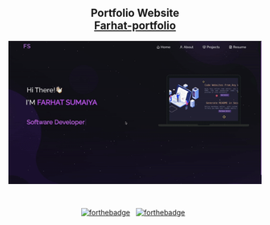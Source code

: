 <h2 align="center">
  Portfolio Website<br/>
  <a href="https://farhat-portfolio1.netlify.app/" target="_blank">Farhat-portfolio</a>
</h2>
 <div align="center">
 
 ![preview](./src/Assets/Preview.gif)
</div> 
  <!-- <img alt="Demo" src="./Images/readme-img1.png" /> -->

<br/>

<center>

[![forthebadge](https://forthebadge.com/images/badges/built-with-love.svg)](https://forthebadge.com) &nbsp;
[![forthebadge](https://forthebadge.com/images/badges/made-with-javascript.svg)](https://forthebadge.com) &nbsp;

<!-- ![GitHub Repo stars](https://img.shields.io/github/stars/soumyajit4419/Portfolio?color=red&logo=github&style=for-the-badge) &nbsp;


</center>

<h3 align="center">
    🔹
    <a href="https://github.com/Farhatt18/My-Portfolio/issues">Report Bug</a> &nbsp; &nbsp;
    🔹
    <a href="https://github.com/Farhatt18/My-Portfolio/issues">Request Feature</a>
</h3>

## Built With

My personal portfolio <a href="https://farhat-portfolio1.netlify.app/" target="_blank">Farhat-portfolio</a> which features some of my github projects as well as my resume and technical skills.<br/>

This project was built using these technologies.

- React.js
- Node.js
- Express.js
- CSS3
- VsCode
- Vercel

## Features

**📖 Multi-Page Layout**

**🎨 Styled with React-Bootstrap and Css with easy to customize colors**

**📱 Fully Responsive**

## Getting Started

Clone down this repository. You will need `node.js` and `git` installed globally on your machine.

## 🛠 Installation and Setup Instructions

1. Installation: `npm install`

2. In the project directory, you can run: `npm start`

Runs the app in the development mode.\
Open [http://localhost:3000](http://localhost:3000) to view it in the browser.
The page will reload if you make edits.

## Usage Instructions

Open the project folder and Navigate to `/src/components/`. <br/>
You will find all the components used and you can edit your information accordingly.

<!-- ### Show your support

Give a ⭐ if you like this website!

<a href="https://www.buymeacoffee.com/soumyajit4419" target="_blank"><img src="https://cdn.buymeacoffee.com/buttons/v2/default-violet.png" alt="Buy Me A Coffee" height= "60px" width= "217px" ></a> -->
